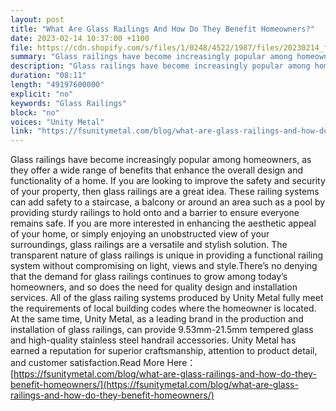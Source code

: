 ```yaml
---
layout: post
title: "What Are Glass Railings And How Do They Benefit Homeowners?"
date: 2023-02-14 10:37:00 +1100
file: https://cdn.shopify.com/s/files/1/0248/4522/1987/files/20230214_fsum_1.mp3?v=1676534493
summary: "Glass railings have become increasingly popular among homeowners, as they offer a wide range of benefits that enhance the overall design and functionality of a home. If you are looking to improve the safety and security of your property, then glass railings are a great idea. These railing systems can add safety to a staircase, a balcony or around an area such as a pool by providing sturdy railings to hold onto and a barrier to ensure everyone remains safe. If you are more interested in enhancing the aesthetic appeal of your home, or simply enjoying an unobstructed view of your surroundings, glass railings are a versatile and stylish solution. The transparent nature of glass railings is unique in providing a functional railing system without compromising on light, views and style.There’s no denying that the demand for glass railings continues to grow among today’s homeowners, and so does the need for quality design and installation services. All of the glass railing systems produced by Unity Metal fully meet the requirements of local building codes where the homeowner is located. At the same time, Unity Metal, as a leading brand in the production and installation of glass railings, can provide 9.53mm-21.5mm tempered glass and high-quality stainless steel handrail accessories. Unity Metal has earned a reputation for superior craftsmanship, attention to product detail, and customer satisfaction."
description: "Glass railings have become increasingly popular among homeowners, as they offer a wide range of benefits that enhance the overall design and functionality of a home. If you are looking to improve the safety and security of your property, then glass railings are a great idea. These railing systems can add safety to a staircase, a balcony or around an area such as a pool by providing sturdy railings to hold onto and a barrier to ensure everyone remains safe. If you are more interested in enhancing the aesthetic appeal of your home, or simply enjoying an unobstructed view of your surroundings, glass railings are a versatile and stylish solution. The transparent nature of glass railings is unique in providing a functional railing system without compromising on light, views and style.There’s no denying that the demand for glass railings continues to grow among today’s homeowners, and so does the need for quality design and installation services. All of the glass railing systems produced by Unity Metal fully meet the requirements of local building codes where the homeowner is located. At the same time, Unity Metal, as a leading brand in the production and installation of glass railings, can provide 9.53mm-21.5mm tempered glass and high-quality stainless steel handrail accessories. Unity Metal has earned a reputation for superior craftsmanship, attention to product detail, and customer satisfaction. Read More Here:<a href='https://fsunitymetal.com/blog/what-are-glass-railings-and-how-do-they-benefit-homeowners/'>https://fsunitymetal.com/blog/what-are-glass-railings-and-how-do-they-benefit-homeowners/</a>"
duration: "08:11"
length: "49197600000"
explicit: "no"
keywords: "Glass Railings"
block: "no"
voices: "Unity Metal"
link: "https://fsunitymetal.com/blog/what-are-glass-railings-and-how-do-they-benefit-homeowners/"
---
```


Glass railings have become increasingly popular among homeowners, as they offer a wide range of benefits that enhance the overall design and functionality of a home. If you are looking to improve the safety and security of your property, then glass railings are a great idea. These railing systems can add safety to a staircase, a balcony or around an area such as a pool by providing sturdy railings to hold onto and a barrier to ensure everyone remains safe.
If you are more interested in enhancing the aesthetic appeal of your home, or simply enjoying an unobstructed view of your surroundings, glass railings are a versatile and stylish solution. The transparent nature of glass railings is unique in providing a functional railing system without compromising on light, views and style.There’s no denying that the demand for glass railings continues to grow among today’s homeowners, and so does the need for quality design and installation services. All of the glass railing systems produced by Unity Metal fully meet the requirements of local building codes where the homeowner is located. At the same time, Unity Metal, as a leading brand in the production and installation of glass railings, can provide 9.53mm-21.5mm tempered glass and high-quality stainless steel handrail accessories. Unity Metal has earned a reputation for superior craftsmanship, attention to product detail, and customer satisfaction.Read More Here：[https://fsunitymetal.com/blog/what-are-glass-railings-and-how-do-they-benefit-homeowners/](https://fsunitymetal.com/blog/what-are-glass-railings-and-how-do-they-benefit-homeowners/)
